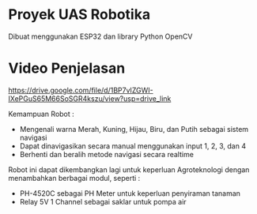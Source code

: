 # Proyek UAS Robotika
Dibuat menggunakan ESP32 dan library Python OpenCV

# Video Penjelasan

https://drive.google.com/file/d/1BP7vIZGWI-IXePGuS65M66SoSGR4kszu/view?usp=drive_link

Kemampuan Robot :
 - Mengenali warna Merah, Kuning, Hijau, Biru, dan Putih sebagai sistem navigasi
 - Dapat dinavigasikan secara manual menggunakan input 1, 2, 3, dan 4
 - Berhenti dan beralih metode navigasi secara realtime

Robot ini dapat dikembangkan lagi untuk keperluan Agroteknologi dengan menambahkan berbagai modul, seperti :
 - PH-4520C sebagai PH Meter untuk keperluan penyiraman tanaman
 - Relay 5V 1 Channel sebagai saklar untuk pompa air
